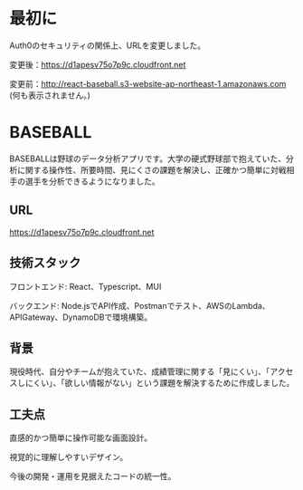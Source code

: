 # 最初に
Auth0のセキュリティの関係上、URLを変更しました。

変更後：https://d1apesv75o7p9c.cloudfront.net

変更前：http://react-baseball.s3-website-ap-northeast-1.amazonaws.com (何も表示されません。)

# BASEBALL

BASEBALLは野球のデータ分析アプリです。大学の硬式野球部で抱えていた、分析に関する操作性、所要時間、見にくさの課題を解決し、正確かつ簡単に対戦相手の選手を分析できるようになりました。

## URL

https://d1apesv75o7p9c.cloudfront.net

## 技術スタック

フロントエンド: React、Typescript、MUI

バックエンド: Node.jsでAPI作成、Postmanでテスト、AWSのLambda、APIGateway、DynamoDBで環境構築。

## 背景

現役時代、自分やチームが抱えていた、成績管理に関する「見にくい」、「アクセスしにくい」、「欲しい情報がない」という課題を解決するために作成しました。

## 工夫点

直感的かつ簡単に操作可能な画面設計。

視覚的に理解しやすいデザイン。

今後の開発・運用を見据えたコードの統一性。
